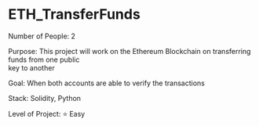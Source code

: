# ETH_TransferFunds

Number of People: 2 

Purpose: This project will work on the Ethereum Blockchain on transferring funds from one public  
         key to another

Goal: When both accounts are able to verify the transactions

Stack: Solidity, Python

Level of Project: ⭐️ Easy 

